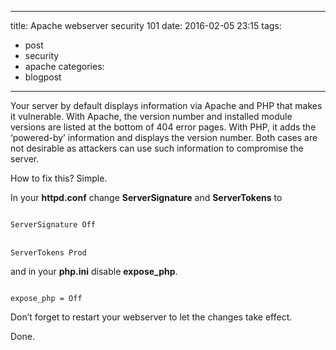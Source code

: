 
---
title: Apache webserver security 101
date: 2016-02-05 23:15
tags:
 - post
 - security
 - apache
categories:
 - blogpost
---

Your server by default displays information via Apache and PHP that makes it vulnerable.
With Apache, the version number and installed module versions are listed at the bottom of 404 error pages.
With PHP, it adds the ‘powered-by’ information and displays the version number.
Both cases are not desirable as attackers can use such information to compromise the server.

How to fix this? Simple.

In your <b>httpd.conf</b> change <b>ServerSignature</b> and <b>ServerTokens</b> to

<code>
ServerSignature Off
</code><br />
<code>
ServerTokens Prod
</code>

and in your <b>php.ini</b> disable <b>expose_php</b>.

<code>
expose_php = Off
</code>

Don’t forget to restart your webserver to let the changes take effect.

Done.
